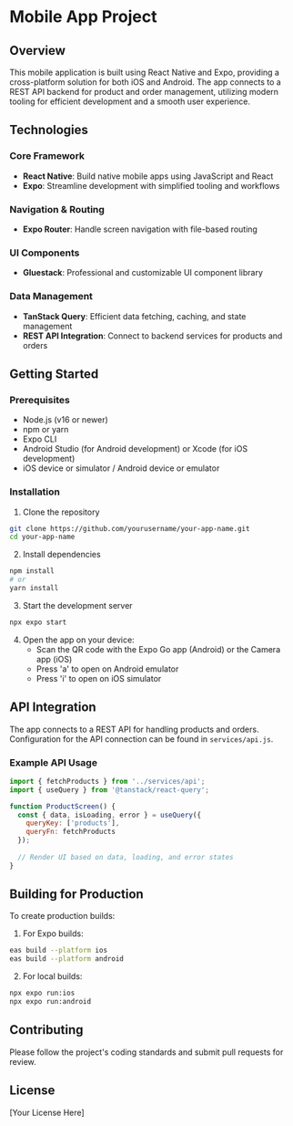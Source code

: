 # Mobile App Project

## Overview
This mobile application is built using React Native and Expo, providing a cross-platform solution for both iOS and Android. The app connects to a REST API backend for product and order management, utilizing modern tooling for efficient development and a smooth user experience.

## Technologies

### Core Framework
- **React Native**: Build native mobile apps using JavaScript and React
- **Expo**: Streamline development with simplified tooling and workflows

### Navigation & Routing
- **Expo Router**: Handle screen navigation with file-based routing

### UI Components
- **Gluestack**: Professional and customizable UI component library

### Data Management
- **TanStack Query**: Efficient data fetching, caching, and state management
- **REST API Integration**: Connect to backend services for products and orders

## Getting Started

### Prerequisites
- Node.js (v16 or newer)
- npm or yarn
- Expo CLI
- Android Studio (for Android development) or Xcode (for iOS development)
- iOS device or simulator / Android device or emulator

### Installation

1. Clone the repository
```bash
git clone https://github.com/yourusername/your-app-name.git
cd your-app-name
```

2. Install dependencies
```bash
npm install
# or
yarn install
```

3. Start the development server
```bash
npx expo start
```

4. Open the app on your device:
   - Scan the QR code with the Expo Go app (Android) or the Camera app (iOS)
   - Press 'a' to open on Android emulator
   - Press 'i' to open on iOS simulator


## API Integration

The app connects to a REST API for handling products and orders. Configuration for the API connection can be found in `services/api.js`.

### Example API Usage

```javascript
import { fetchProducts } from '../services/api';
import { useQuery } from '@tanstack/react-query';

function ProductScreen() {
  const { data, isLoading, error } = useQuery({
    queryKey: ['products'],
    queryFn: fetchProducts
  });
  
  // Render UI based on data, loading, and error states
}
```

## Building for Production

To create production builds:

1. For Expo builds:
```bash
eas build --platform ios
eas build --platform android
```

2. For local builds:
```bash
npx expo run:ios
npx expo run:android
```

## Contributing

Please follow the project's coding standards and submit pull requests for review.

## License

[Your License Here]